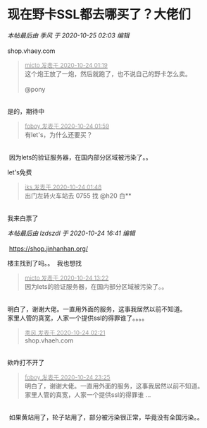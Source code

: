 # 现在野卡SSL都去哪买了？大佬们


<i class="pstatus"> 本帖最后由 季风 于 2020-10-25 02:03 编辑 </i><br />
<br />
shop.vhaey.com 

<div class="quote"><blockquote><font size="2"><a href="https://www.hostloc.com/forum.php?mod=redirect&amp;goto=findpost&amp;pid=9344107&amp;ptid=757830" target="_blank"><font color="#999999">micto 发表于 2020-10-24 01:19</font></a></font><br />
这个炮王放了一炮，然后就跑了，也不说自己的野卡怎么卖。<br />
<br />
@pony</blockquote></div><br />
是的，期待中

<div class="quote"><blockquote><font size="2"><a href="https://www.hostloc.com/forum.php?mod=redirect&amp;goto=findpost&amp;pid=9344142&amp;ptid=757830" target="_blank"><font color="#999999">foboy 发表于 2020-10-24 01:59</font></a></font><br />
有let's，为什么还要买？</blockquote></div><br />
<img src="static/image/smiley/yct/008.gif" smilieid="39" border="0" alt="" /> 因为lets的验证服务器，在国内部分区域被污染了。。

let's免费

<div class="quote"><blockquote><font size="2"><a href="https://www.hostloc.com/forum.php?mod=redirect&amp;goto=findpost&amp;pid=9344138&amp;ptid=757830" target="_blank"><font color="#999999">iks 发表于 2020-10-24 01:48</font></a></font><br />
出门左转火车站去 0755 找 @h20 白**</blockquote></div><br />
我来白票了 <img src="static/image/smiley/yct/010.gif" smilieid="41" border="0" alt="" />

<i class="pstatus"> 本帖最后由 lzdszdl 于 2020-10-24 16:41 编辑 </i><br />
<br />
<img src="static/image/smiley/yct/010.gif" smilieid="41" border="0" alt="" /> https://shop.jinhanhan.org/

楼主找到了吗。。&nbsp;&nbsp;我也想找<img src="static/image/smiley/yct/010.gif" smilieid="41" border="0" alt="" />

<div class="quote"><blockquote><font size="2"><a href="https://www.hostloc.com/forum.php?mod=redirect&amp;goto=findpost&amp;pid=9345449&amp;ptid=757830" target="_blank"><font color="#999999">micto 发表于 2020-10-24 13:22</font></a></font><br />
因为lets的验证服务器，在国内部分区域被污染了。。</blockquote></div><br />
明白了，谢谢大佬。一直用外面的服务，这事我居然以前不知道。<br />
家里人管的真宽，人家一个提供ssl的得罪谁了。。。。

<div class="quote"><blockquote><font size="2"><a href="https://www.hostloc.com/forum.php?mod=redirect&amp;goto=findpost&amp;pid=9344154&amp;ptid=757830" target="_blank"><font color="#999999">季风 发表于 2020-10-24 02:21</font></a></font><br />
shop.vhaeh.com</blockquote></div><br />
欸咋打不开了

<div class="quote"><blockquote><font size="2"><a href="https://www.hostloc.com/forum.php?mod=redirect&amp;goto=findpost&amp;pid=9348215&amp;ptid=757830" target="_blank"><font color="#999999">foboy 发表于 2020-10-24 23:25</font></a></font><br />
明白了，谢谢大佬。一直用外面的服务，这事我居然以前不知道。<br />
家里人管的真宽，人家一个提供ssl的得罪谁 ...</blockquote></div><br />
<img src="static/image/smiley/yct/010.gif" smilieid="41" border="0" alt="" /> 如果黄站用了，轮子站用了，部分被污染很正常，毕竟没有全国污染。。
